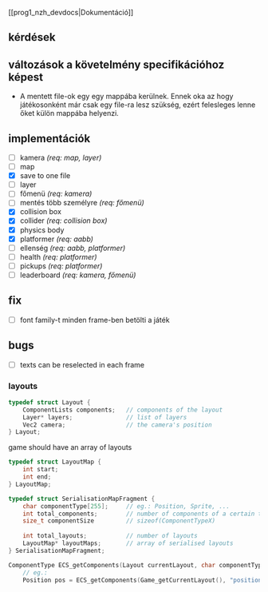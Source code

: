 [[prog1_nzh_devdocs|Dokumentáció]]

## kérdések

## változások a követelmény specifikációhoz képest
- A mentett file-ok egy egy mappába kerülnek. Ennek oka az hogy játékosonként már csak egy file-ra lesz szükség, ezért felesleges lenne őket külön mappába helyenzi. 

## implementációk
- [ ] kamera *(req: map, layer)*
- [ ] map
- [x] save to one file
- [ ] layer
- [ ] főmenü *(req: kamera)*
- [ ] mentés több személyre *(req: főmenü)*
- [x] collision box
- [x] collider *(req: collision box)*
- [x] physics body
- [x] platformer *(req: aabb)*
- [ ] ellenség *(req: aabb, platformer)*
- [ ] health *(req: platformer)*
- [ ] pickups *(req: platformer)*
- [ ] leaderboard *(req: kamera, főmenü)*

## fix
- [ ] font family-t minden frame-ben betölti a játék

## bugs
- [ ] texts can be reselected in each frame






### layouts
```c
typedef struct Layout {
	ComponentLists components;   // components of the layout
	Layer* layers;				 // list of layers
	Vec2 camera;   				 // the camera's position
} Layout;
```
game should have an array of layouts
```c
typedef struct LayoutMap {
	int start;
	int end;
} LayoutMap;

typedef struct SerialisationMapFragment {
	char componentType[255];     // eg.: Position, Sprite, ...
	int total_components;   	 // number of components of a certain type
	size_t componentSize		 // sizeof(ComponentTypeX)
	
	int total_layouts;		     // number of layouts
	LayoutMap* layoutMaps;       // array of serialised layouts
} SerialisationMapFragment;
```

```c
ComponentType ECS_getComponents(Layout currentLayout, char componentType[255]);
	// eg.:
	Position pos = ECS_getComponents(Game_getCurrentLayout(), "position");
```